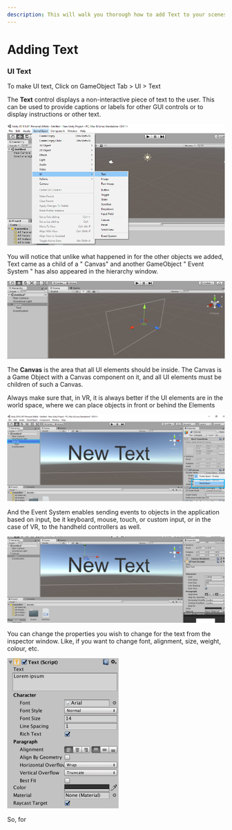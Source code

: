 ```yaml
---
description: This will walk you thorough how to add Text to your scenes.
---
```


# Adding Text

### UI Text

To make UI text, Click on GameObject Tab &gt; UI &gt; Text 

 The **Text** control displays a non-interactive piece of text to the user. This can be used to provide captions or labels for other GUI controls or to display instructions or other text.

![](.gitbook/assets/24.jpg)

You will notice that unlike what happened in for the other objects we added, Text came as a child of a " Canvas" and another GameObject " Event System " has also appeared in the hierarchy window.

![](.gitbook/assets/26.jpg)

The **Canvas** is the area that all UI elements should be inside. The Canvas is a Game Object with a Canvas component on it, and all UI elements must be children of such a Canvas.

Always make sure that, in VR, it is always better if the UI elements are in the world space, where we can place objects in front or behind the Elements

![Set Render mode to World Space](.gitbook/assets/28.jpg)

And the Event System enables sending events to objects in the application based on input, be it keyboard, mouse, touch, or custom input, or in the case of VR, to the handheld controllers as well.

![](.gitbook/assets/27.jpg)

You can change the properties you wish to change for the text from the inspector window. Like, if you want to change font, alignment, size, weight, colour, etc.

![Text properties in Inspector](.gitbook/assets/image%20%2815%29.png)

So, for 

